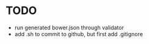 # TODO

- run generated bower.json through validator
- add .sh to commit to github, but first add .gitignore
